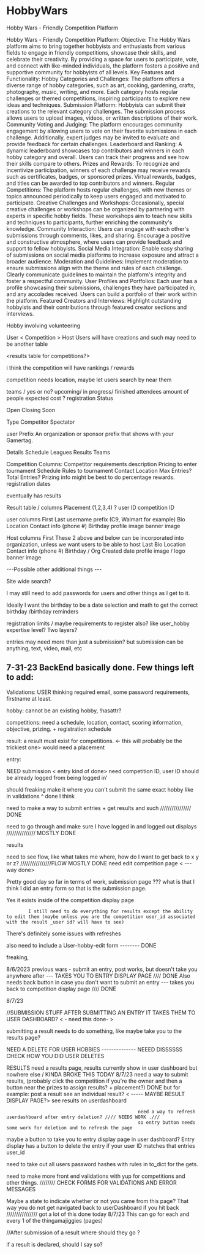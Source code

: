 # HobbyWars
Hobby Wars - Friendly Competition Platform

Hobby Wars - Friendly Competition Platform:
Objective: The Hobby Wars platform aims to bring together hobbyists and enthusiasts from various fields to engage in friendly competitions, showcase their skills, and celebrate their creativity. By providing a space for users to participate, vote, and connect with like-minded individuals, the platform fosters a positive and supportive community for hobbyists of all levels.
Key Features and Functionality:
Hobby Categories and Challenges:
The platform offers a diverse range of hobby categories, such as art, cooking, gardening, crafts, photography, music, writing, and more.
Each category hosts regular challenges or themed competitions, inspiring participants to explore new ideas and techniques.
Submission Platform:
Hobbyists can submit their creations to the relevant category challenges.
The submission process allows users to upload images, videos, or written descriptions of their work.
Community Voting and Judging:
The platform encourages community engagement by allowing users to vote on their favorite submissions in each challenge.
Additionally, expert judges may be invited to evaluate and provide feedback for certain challenges.
Leaderboard and Ranking:
A dynamic leaderboard showcases top contributors and winners in each hobby category and overall.
Users can track their progress and see how their skills compare to others.
Prizes and Rewards:
To recognize and incentivize participation, winners of each challenge may receive rewards such as certificates, badges, or sponsored prizes.
Virtual rewards, badges, and titles can be awarded to top contributors and winners.
Regular Competitions:
The platform hosts regular challenges, with new themes or topics announced periodically to keep users engaged and motivated to participate.
Creative Challenges and Workshops:
Occasionally, special creative challenges or workshops can be organized by partnering with experts in specific hobby fields.
These workshops aim to teach new skills and techniques to participants, further enriching the community's knowledge.
Community Interaction:
Users can engage with each other's submissions through comments, likes, and sharing.
Encourage a positive and constructive atmosphere, where users can provide feedback and support to fellow hobbyists.
Social Media Integration:
Enable easy sharing of submissions on social media platforms to increase exposure and attract a broader audience.
Moderation and Guidelines:
Implement moderation to ensure submissions align with the theme and rules of each challenge.
Clearly communicate guidelines to maintain the platform's integrity and foster a respectful community.
User Profiles and Portfolios:
Each user has a profile showcasing their submissions, challenges they have participated in, and any accolades received.
Users can build a portfolio of their work within the platform.
Featured Creators and Interviews:
Highlight outstanding hobbyists and their contributions through featured creator sections and interviews.


Hobby involving volunteering


User <  Competition > Host
Users will have creations and such may need to be another table 

<results table for competitions?>

i think the competition will have rankings / rewards

competition needs location, maybe let users search by near them

teams / yes or no?
upcoming/ in progress/ finished 
attendees amount of people expected
cost ? 
registration
Status


Open
Closing Soon


Type
Competitor
Spectator






user
Prefix
An organization or sponsor prefix that shows with your Gamertag.




Details
Schedule
Leagues
Results
Teams






Competition Columns:
Competitor requirements
description
Pricing to enter
tournament Schedule
Rules to tournament
Contact
Location
Max Entries? Total Entries?
Prizing info might be best to do percentage rewards.
registration dates


eventually has results


Result table / columns
Placement (1,2,3,4) ? 
user ID
competition ID


user columns
First
Last
username
prefix (C9, Walmart for example)
Bio
Location
Contact info (phone #)
Birthday
profile image
banner image


Host columns
First
These 2 above and below can be incorporated into organization, unless we want users to be able to host
Last
Bio
Location
Contact info (phone #)
Birthday / Org Created date
profile image / logo
banner image






---Possible other additional things ---

Site wide search?


I may still need to add passwords for users and other things as I get to it.

Ideally I want the birthday to be a date selection and math to get the correct birthday /birthday reminders

registration limits / maybe requirements to register also? like user_hobby expertise level? Two layers?

entries may need more than just a submission? but submission can be anything, text, video, mail, etc



7-31-23
BackEnd basically done. Few things left to add:
------------------------------------------------
Validations:
USER 
thinking required email, some password requirements, firstname at least.


hobby:
cannot be an existing hobby,
!hasattr?

competitions:
need a schedule, location, contact, scoring information, objective, prizing. + registration schedule

result:
a result must exist for competitions. <- this will probably be the trickiest one>
would need a placement


entry:

NEED submission < entry kind of done>
need competition ID, user ID should be already logged from being logged in'


should freaking make it where you can't submit the same exact hobby like in validations
^ done I think








need to make a way to submit entries + get results and such //////////////// DONE 


need to go through and make sure I have logged in and logged out displays /////////////// MOSTLY DONE 



results

need to see flow, like what takes me where, how do I want to get back to x y or z? ////////////////FLOW MOSTLY DONE 
need edit competition page < --- way done>



Pretty good day so far in terms of work,
submission page ??? what is that I think I did an entry form so that is the submission page.

Yes it exists inside of the competition display page

            I still need to do everything for results except the ability to edit them (maybe unless you are the competition user_id associated with the result _user id? will have to see)




There's definitely some issues with refreshes


also need to include a User-hobby-edit form -------- DONE





freaking,

8/6/2023
previous wars - 
submit an entry, post works, but doesn't take you anywhere after  --- TAKES YOU TO ENTRY DISPLAY PAGE //// DONE
Also needs back button in case you don't want to submit an entry --- takes you back to competition display page //// DONE






8/7/23

//SUBMISSION STUFF
AFTER SUBMITTING AN ENTRY IT TAKES THEM TO USER DASHBOARD? < - need this done-  >


submitting a result needs to do something, like maybe take you to the results page?

NEED A DELETE FOR USER HOBBIES -------------- NEEED DISSSSSS CHECK HOW YOU DID USER DELETES



RESULTS
need a results page, results currently show in user dashboard but nowhere else / KINDA BROKE THIS TODAY 8/7/23
need a way to submit results, (probably click the competition if you're the owner and then a button near the prizes to assign results? + placement?) DONE
            but for example:
            post a result
            see an individual result? < ----- MAYBE RESULT DISPLAY PAGE?>
            see results on userdashboard

                                                    need a way to refresh userdashboard after entry deletion? //// NEEDS WORK .///
                                                    so entry button needs some work for deletion and to refresh the page

maybe a button to take you to entry display page in user dashboard?
Entry display has a button to delete the entry if your user ID matches that entries user_id


need to take out all users password hashes with rules in to_dict for the gets.

need to make more front end validations with yup for competitions and other things. //////// CHECK FORMS FOR VALIDATIONS AND ERROR MESSAGES


Maybe a state to indicate whether or not you came from this page? That way you do not get navigated back to userDashboard if you hit back //////////////// got a lot of this done today 8/7/23
This can go for each and every 1 of the thingamajiggies (pages)



//After submission of a result where should they go ? 

if a result is declared, should I say so?